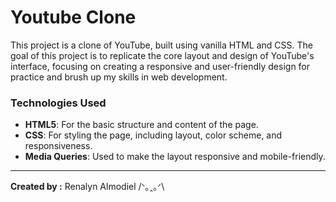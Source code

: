 # Youtube Clone
This project is a clone of YouTube, built using vanilla HTML and CSS. The goal of this project is to replicate the core layout and design of YouTube's interface, focusing on creating a responsive and user-friendly design for practice and brush up my skills in web development.

### Technologies Used
- **HTML5**: For the basic structure and content of the page.
- **CSS**: For styling the page, including layout, color scheme, and responsiveness.
- **Media Queries**: Used to make the layout responsive and mobile-friendly.
---
**Created by :** Renalyn Almodiel /ᐠ｡ꞈ｡ᐟ\